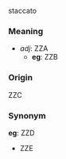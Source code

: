 staccato
### Meaning
+ _adj_: ZZA
    + __eg__: ZZB

### Origin

ZZC

### Synonym

__eg__: ZZD

+ ZZE


